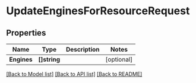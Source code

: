 # UpdateEnginesForResourceRequest

## Properties

Name | Type | Description | Notes
------------ | ------------- | ------------- | -------------
**Engines** | **[]string** |  | [optional] 

[[Back to Model list]](../README.md#documentation-for-models) [[Back to API list]](../README.md#documentation-for-api-endpoints) [[Back to README]](../README.md)


